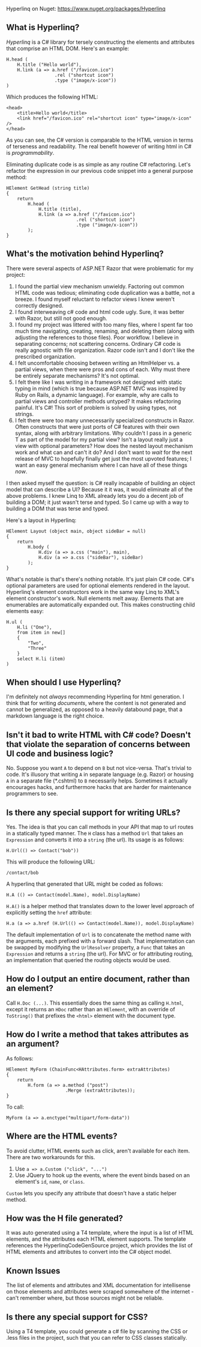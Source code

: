 Hyperlinq on Nuget:
https://www.nuget.org/packages/Hyperlinq


## What is Hyperlinq?

_Hyperlinq_ is a C# library for tersely constructing the elements and attributes that comprise an HTML DOM. Here's an example:

    H.head (  
        H.title ("Hello world"),  
        H.link (a => a.href ("/favicon.ico")  
                      .rel ("shortcut icon")  
                      .type ("image/x-icon"))  
    )  

Which produces the following HTML:

    <head>
        <title>Hello world</title>
        <link href="/favicon.ico" rel="shortcut icon" type="image/x-icon" />
    </head>

As you can see, the C# version is comparable to the HTML version in terms of terseness and readability. The real benefit however of writing html in C# is _programmability_.

Eliminating duplicate code is as simple as any routine C# refactoring. Let's refactor the expression in our previous code snippet into a general purpose method:

    HElement GetHead (string title)
    {
        return 
            H.head (
                H.title (title),
                H.link (a => a.href ("/favicon.ico")
                              .rel ("shortcut icon")
                              .type ("image/x-icon"))
            );
    }

## What's the motivation behind Hyperlinq?

There were several aspects of ASP.NET Razor that were problematic for my project:

1. I found the partial view mechanism unwieldy. Factoring out common HTML code was tedious; eliminating code duplication was a battle, not a breeze. I found myself reluctant to refactor views I knew weren't correctly designed.
2. I found interweaving c# code and html code ugly. Sure, it was better with Razor, but still not good enough.
3. I found my project was littered with too many files, where I spent far too much time navigating, creating, renaming, and deleting them (along with adjusting the references to those files). Poor workflow. I believe in separating concerns; not scattering concerns. Ordinary C# code is really agnostic with file organization. Razor code isn't and I don't like the prescribed organization.
4. I felt uncomfortable choosing between writing an HtmlHelper vs. a partial views, when there were pros and cons of each. Why must there be entirely separate mechanisms? It's not optimal.
5. I felt there like I was writing in a framework not designed with static typing in mind (which is true because ASP.NET MVC was inspired by Ruby on Rails, a dynamic language). For example, why are calls to partial views and controller methods untyped? It makes refactoring painful. It's C#! This sort of problem is solved by using types, not strings.
6. I felt there were too many unnecessarily specialized constructs in Razor. Often constructs that were just ports of C# features with their own syntax, along with arbitrary limitations. Why couldn't I pass in a generic T as part of the model for my partial view? Isn't a layout really just a view with optional parameters? How does the nested layout mechanism work and what can and can't it do? And I don't want to _wait_ for the next release of MVC to hopefully finally get just the most upvoted features; I want an easy general mechanism where I can have all of these things _now_.

I then asked myself the question: is C# really incapable of building an object model that can describe a UI? Because it it was, it would eliminate all of the above problems. I knew Linq to XML already lets you do a decent job of building a DOM; it just wasn't terse and typed. So I came up with a way to building a DOM that was terse and typed.

Here's a layout in Hyperlinq:

    HElement Layout (object main, object sideBar = null)
    {
        return
            H.body (
                H.div (a => a.css ("main"), main),
                H.div (a => a.css ("sideBar"), sideBar)
            );
    }

What's notable is that's there's nothing notable. It's just plain C# code. C#'s optional parameters are used for optional elements rendered in the layout. Hyperlinq's element constructors work in the same way Linq to XML's element constructor's work. Null elements melt away. Elements that are enumerables are automatically expanded out. This makes constructing child elements easy:

    H.ul (
        H.li ("One"),
        from item in new[]
        {
            "Two",
            "Three"
        }
        select H.li (item)
    )

## When should I use Hyperlinq?

I'm definitely not _always_ recommending Hyperlinq for html generation. I think that for writing _documents_, where the content is not generated and cannot be generalized, as opposed to a heavily databound page, that a markdown language is the right choice.

## Isn't it bad to write HTML with C# code? Doesn't that violate the separation of concerns between UI code and business logic?

No. Suppose you want `A` to depend on `B` but not vice-versa. That's trivial to code. It's illusory that writing `A` in separate language (e.g. Razor) or housing `A` in a separate file (*.cshtml) to `B` necessarily helps. Sometimes it actually encourages hacks, and furthermore hacks that are harder for maintenance programmers to see.

## Is there any special support for writing URLs?

Yes.  The idea is that you can call methods in your API that map to url routes in a statically typed manner. The `H` class has a method `Url` that takes an `Expression` and converts it into a `string` (the url). Its usage is as follows:

    H.Url(() => Contact("bob"))

This will produce the following URL:

    /contact/bob

A hyperlinq that generated that URL might be coded as follows:

    H.A (() => Contact(model.Name), model.DisplayName)

`H.A()` is a helper method that translates down to the lower level approach of explicitly setting the `href` attribute:

    H.a (a => a.href (H.Url(() => Contact(model.Name)), model.DisplayName)
  
The default implementation of `Url` is to concatenate the method name with the arguments, each prefixed with a forward slash. That implementation can be swapped by modifying the `UrlResolver` property, a `Func` that takes an `Expression` and returns a `string` (the url). For MVC or for attributing routing, an implementation that queried the routing objects would be used.

## How do I output an entire document, rather than an element?

Call `H.Doc (...)`. This essentially does the same thing as calling `H.html`, except it returns an `HDoc` rather than an `HElement`, with an override of `ToString()` that prefixes the `<html>` element with the document type.

## How do I write a method that takes attributes as an argument?

As follows:

    HElement MyForm (ChainFunc<HAttributes.form> extraAttributes)
    {       
        return             
            H.form (a => a.method ("post")
                          .Merge (extraAttributes));
    }

To call:

    MyForm (a => a.enctype("multipart/form-data"))

## Where are the HTML events?

To avoid clutter, HTML events such as click, aren't available for each item. There are two workarounds for this.

1. Use `a => a.Custom ("click", "...")`
2. Use JQuery to hook up the events, where the event binds based on an element's `id`, `name`, or `class`.

`Custom` lets you specify any attribute that doesn't have a static helper method.

## How was the H file generated?

It was auto generated using a T4 template, where the input is a list of HTML elements, and the attributes each HTML element supports. The template references the HyperlinqCodeGenSource project, which provides the list of HTML elements and attributes to convert into the C# object model.

## Known Issues

The list of elements and attributes and XML documentation for intellisense on those elements and attributes were scraped somewhere of the internet - can't remember where, but those sources might not be reliable.

## Is there any special support for CSS?

Using a T4 template, you could generate a c# file by scanning the CSS or .less files in the project, such that you can refer to CSS classes statically.
